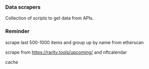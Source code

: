 ### Data scrapers

Collection of scripts to get data from APIs.

### Reminder

scrape last 500-1000 items and group up by name from etherscan

scrape from https://rarity.tools/upcoming/ and nftcalendar

cache